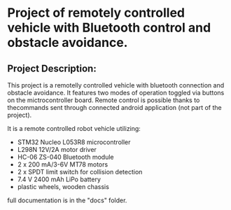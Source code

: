 # Project of remotely controlled vehicle with Bluetooth control and obstacle avoidance.

## Project Description:
This project is a remotelly controlled vehicle with bluetooth connection and obstacle avoidance. It features two modes
of operation toggled via buttons on the mictrocontroller board. Remote control is possible thanks to thecommands
sent through connected android application (not part of the project).

It is a remote controlled robot vehicle utilizing:
* STM32 Nucleo L053R8 microcontroller
* L298N 12V/2A motor driver 
* HC-06 ZS-040 Bluetooth module
* 2 x 200 mA/3-6V MT78 motors
* 2 x SPDT limit switch for collision detection
* 7.4 V 2400 mAh LiPo battery
* plastic wheels, wooden chassis

full documentation is in the "docs" folder.
